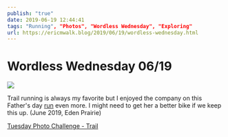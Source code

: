 ```yaml
---
publish: "true"
date: 2019-06-19 12:44:41
tags: "Running", "Photos", "Wordless Wednesday", "Exploring"
url: https://ericmwalk.blog/2019/06/19/wordless-wednesday.html
---
```


# Wordless Wednesday 06/19

![](https://ericmwalk.blog/uploads/2021/927ef2446e.jpg)

Trail running is always my favorite but I enjoyed the company on this Father's day [run](https://www.strava.com/activities/2455248907) even more. I might need to get her a better bike if we keep this up. (June 2019, Eden Prairie)


<a href="https://dutchgoesthephoto.net/2019/06/18/tuesday-photo-challenge-trail/">Tuesday Photo Challenge - Trail</a>
